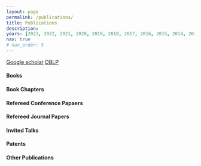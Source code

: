 ```yaml
---
layout: page
permalink: /publications/
title: Publications
description: 
years: [2023, 2022, 2021, 2020, 2019, 2018, 2017, 2016, 2015, 2014, 2013, 2012, 2011, 2010]
nav: true
# nav_order: 5
---
```

[Google scholar](https://scholar.google.com/citations?user=jEdhxGMAAAAJ&hl=en)
[DBLP](https://dblp.org/pid/s/CyrusShahabi.html)

#### Books

#### Book Chapters

#### Refereed Conference Papaers

#### Refereed Journal Papers

#### Invited Talks

#### Patents

#### Other Publications
